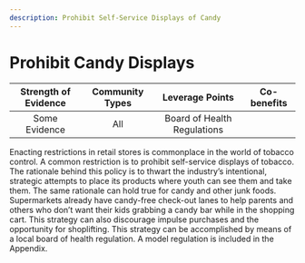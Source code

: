 ```yaml
---
description: Prohibit Self-Service Displays of Candy
---
```


# Prohibit Candy Displays

| Strength of Evidence | Community Types | Leverage Points | Co-benefits |
| :---: | :---: | :---: | :---: |
| Some Evidence  | All | Board of Health Regulations |  |

Enacting restrictions in retail stores is commonplace in the world of tobacco control.  A common restriction is to prohibit self-service displays of tobacco.  The rationale behind this policy is to thwart the industry’s intentional, strategic attempts to place its products where youth can see them and take them. The same rationale can hold true for candy and other junk foods. Supermarkets already have candy-free check-out lanes to help parents and others who don’t want their kids grabbing a candy bar while in the shopping cart. This strategy can also discourage impulse purchases and the opportunity for shoplifting.  This strategy can be accomplished by means of a local board of health regulation.  A model regulation is included in the Appendix.

